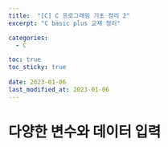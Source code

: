 ```yaml
---
title:  "[C] C 프로그래밍 기초 정리 2"
excerpt: "C basic plus 교재 정리"

categories:
  - C

toc: true
toc_sticky: true
 
date: 2023-01-06
last_modified_at: 2023-01-06
---
```

# 다양한 변수와 데이터 입력
```c

```